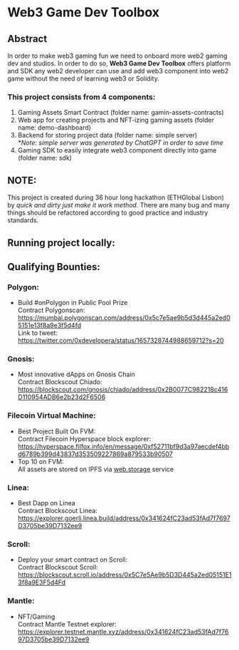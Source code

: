 # Web3 Game Dev Toolbox

## Abstract
In order to make web3 gaming fun we need to onboard more web2 gaming dev and studios. In order to do so, **Web3 Game Dev Toolbox** offers platform and SDK any web2 developer can use and add web3 component into web2 game without the need of learning web3 or Solidity.

### This project consists from 4 components:

1. Gaming Assets Smart Contract (folder name: gamin-assets-contracts)
2. Web app for creating projects and NFT-izing gaming assets (folder name: demo-dashboard)
3. Backend for storing project data (folder name: simple server)<br/>**Note: simple server was generated by ChatGPT in order to save time*
4. Gaming SDK to easily integrate web3 component directly into game (folder name: sdk)

## NOTE:
This project is created during 36 hour long hackathon (ETHGlobal Lisbon) by *quick and dirty just make it work method*. There are many bug and many things should be refactored according to good practice and industry standards.

## Running project locally:

## Qualifying Bounties:

### Polygon:
- Build #onPolygon in Public Pool Prize
<br/>Contract Polygonscan: https://mumbai.polygonscan.com/address/0x5c7e5ae9b5d3d445a2ed05151e13f8a9e3f5d4fd
<br/> Link to tweet: https://twitter.com/0xdevelopera/status/1657328744988659712?s=20

### Gnosis:
- Most innovative dApps on Gnosis Chain
<br/>Contract Blockscout Chiado: https://blockscout.com/gnosis/chiado/address/0x2B0077C982218c416D110954ADB6e2b23d2F6506

### Filecoin Virtual Machine:
- Best Project Built On FVM:
<br/>Contract Filecoin Hyperspace block explorer: https://hyperspace.filfox.info/en/message/0xf52711bf9d3a97aecdef4bbd6789b399d43837d353509227869a879533b90507
- Top 10 on FVM:
<br/> All assets are stored on IPFS via [web.storage](https://web3.storage/) service

### Linea:
- Best Dapp on Linea
<br/>Contract Blockscout Linea: https://explorer.goerli.linea.build/address/0x341624fC23ad53fAd7f7697D3705be39D7132ee9

### Scroll:
- Deploy your smart contract on Scroll:
<br/>Contract Blockscout Scroll: https://blockscout.scroll.io/address/0x5C7e5Ae9b5D3D445a2ed05151E13f8a9E3F5d4Fd

### Mantle:
- NFT/Gaming
<br />Contract Mantle Testnet explorer: https://explorer.testnet.mantle.xyz/address/0x341624fC23ad53fAd7f7697D3705be39D7132ee9